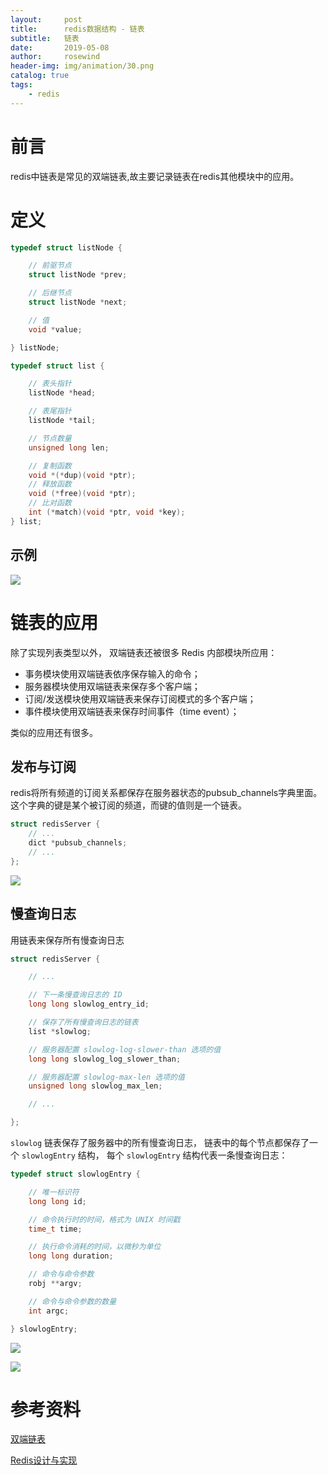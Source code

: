 ```yaml
---
layout:     post
title:      redis数据结构 - 链表
subtitle:   链表
date:       2019-05-08
author:     rosewind
header-img: img/animation/30.png
catalog: true
tags:
    - redis
---
```


# 前言

redis中链表是常见的双端链表,故主要记录链表在redis其他模块中的应用。

# 定义

```c
typedef struct listNode {

    // 前驱节点
    struct listNode *prev;

    // 后继节点
    struct listNode *next;

    // 值
    void *value;

} listNode;
```

```c
typedef struct list {

    // 表头指针
    listNode *head;

    // 表尾指针
    listNode *tail;

    // 节点数量
    unsigned long len;

    // 复制函数
    void *(*dup)(void *ptr);
    // 释放函数
    void (*free)(void *ptr);
    // 比对函数
    int (*match)(void *ptr, void *key);
} list;
```

## 示例

![](https://origin.redisbook.com/_images/graphviz-784672591f106642e353f784c9d64cec7a2adb26.svg)

# 链表的应用

除了实现列表类型以外， 双端链表还被很多 Redis 内部模块所应用：

- 事务模块使用双端链表依序保存输入的命令；
- 服务器模块使用双端链表来保存多个客户端；
- 订阅/发送模块使用双端链表来保存订阅模式的多个客户端；
- 事件模块使用双端链表来保存时间事件（time event）；

类似的应用还有很多。

## 发布与订阅

redis将所有频道的订阅关系都保存在服务器状态的pubsub_channels字典里面。这个字典的键是某个被订阅的频道，而键的值则是一个链表。

```c
struct redisServer {
    // ...
    dict *pubsub_channels;
    // ...
};
```

![](https://redisbook.readthedocs.io/en/latest/_images/graphviz-241c988b86bb9bed6bf26537e654baaab4eef77b.svg)

## 慢查询日志

用链表来保存所有慢查询日志

```c
struct redisServer {

    // ...

    // 下一条慢查询日志的 ID
    long long slowlog_entry_id;

    // 保存了所有慢查询日志的链表
    list *slowlog;

    // 服务器配置 slowlog-log-slower-than 选项的值
    long long slowlog_log_slower_than;

    // 服务器配置 slowlog-max-len 选项的值
    unsigned long slowlog_max_len;

    // ...

};
```

`slowlog` 链表保存了服务器中的所有慢查询日志， 链表中的每个节点都保存了一个 `slowlogEntry` 结构， 每个 `slowlogEntry` 结构代表一条慢查询日志：

```c
typedef struct slowlogEntry {

    // 唯一标识符
    long long id;

    // 命令执行时的时间，格式为 UNIX 时间戳
    time_t time;

    // 执行命令消耗的时间，以微秒为单位
    long long duration;

    // 命令与命令参数
    robj **argv;

    // 命令与命令参数的数量
    int argc;

} slowlogEntry;
```

![](http://redisbook.com/_images/graphviz-496accb4258b0feb9fbc0503bb9ba49f16e4b6d9.png)

![](http://redisbook.com/_images/graphviz-2634cbda11c253dc440086b228cff1c0fbe8efb3.png)

# 参考资料

[双端链表](https://origin.redisbook.com/internal-datastruct/adlist.html)

[Redis设计与实现](https://book.douban.com/subject/25900156/)